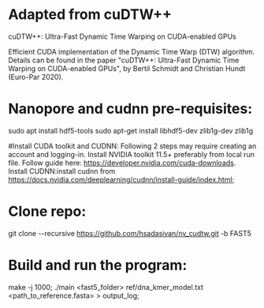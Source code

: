 # Adapted from cuDTW++
cuDTW++: Ultra-Fast Dynamic Time Warping on CUDA-enabled GPUs

Efficient CUDA implementation of the Dynamic Time Warp (DTW) algorithm. Details can be found in the paper "cuDTW++: Ultra-Fast Dynamic Time Warping on CUDA-enabled GPUs", by Bertil Schmidt and Christian Hundt (Euro-Par 2020).



# Nanopore and cudnn pre-requisites:
sudo apt install hdf5-tools
sudo apt-get install libhdf5-dev zlib1g-dev zlib1g

#Install CUDA toolkit and CUDNN:
Following 2 steps may require creating an account and logging-in.
Install NVIDIA toolkit 11.5+ preferably from local run file. Follow guide here: https://developer.nvidia.com/cuda-downloads.
Install CUDNN:install cudnn from https://docs.nvidia.com/deeplearning/cudnn/install-guide/index.html;

# Clone repo:
git clone --recursive https://github.com/hsadasivan/nv_cudtw.git -b FAST5

# Build and run the program:

make -j 1000;
./main <fast5_folder>  ref/dna_kmer_model.txt <path_to_reference.fasta> > output_log;
